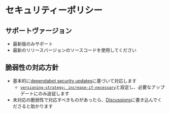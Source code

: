 # セキュリティーポリシー

## サポートヴァージョン

- 最新版のみサポート
- 最新のリリースバージョンのソースコードを使用してください

## 脆弱性の対応方針

- 基本的に[dependabot security updates](https://help.github.com/ja/github/managing-security-vulnerabilities/configuring-automated-security-updates)に基づいて対応します
  - [`versioning-strategy: increase-if-necessary`](https://github.com/ROhta/bingo_next/blob/faa8095bd4311da67c26084cb512584387bfd695/.github/dependabot.yml#L25)と設定し、必要なアップデートにのみ追従します
- 未対応の脆弱性で対応すべきものがあったら、[Discussions](https://github.com/ROhta/bingo_next/discussions/new?category=%E6%A9%9F%E8%83%BD-%E6%94%B9%E5%96%84%E8%A6%81%E6%9C%9B)に書き込んでくださると助かります
